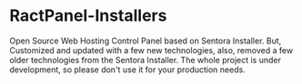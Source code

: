 # RactPanel-Installers

Open Source Web Hosting Control Panel based on Sentora Installer. But, Customized and updated with a few new technologies, also, removed a few older technologies from the Sentora Installer. The whole project is under development, so please don't use it for your production needs.
